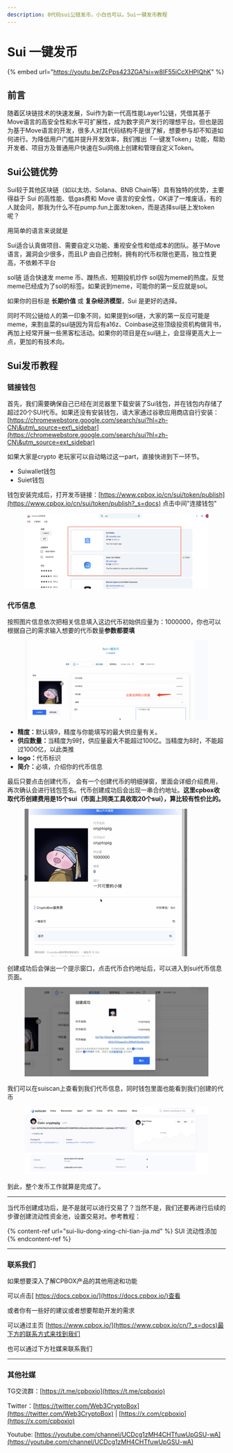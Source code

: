 ```yaml
---
description: 0代码sui公链发币，小白也可以。Sui一键发币教程
---
```


# Sui 一键发币

{% embed url="https://youtu.be/ZcPps423ZGA?si=w8IF55iCcXHPIQhK" %}

## 前言

随着区块链技术的快速发展，Sui作为新一代高性能Layer1公链，凭借其基于Move语言的高安全性和水平可扩展性，成为数字资产发行的理想平台。但也是因为基于Move语言的开发，很多人对其代码结构不是很了解，想要参与却不知道如何进行。为降低用户门槛并提升开发效率，我们推出「一键发Token」功能，帮助开发者、项目方及普通用户快速在Sui网络上创建和管理自定义Token。

## Sui公链优势

Sui较于其他区块链（如以太坊、Solana、BNB Chain等）具有独特的优势，主要得益于 Sui 的高性能、低gas费和 Move 语言的安全性，OK讲了一堆废话，有的人就会问，那我为什么不在pump.fun上面发token，而是选择sui链上发token呢？

用简单的语言来说就是

Sui适合认真做项目、需要自定义功能、重视安全性和低成本的团队。基于Move 语言，漏洞会少很多，而且LP 由自己控制，拥有的代币权限也更高，独立性更高，不依赖不平台

sol链 适合快速发 meme 币、蹭热点、短期投机炒作 sol因为meme的热度。反觉meme已经成为了sol的标签。如果说到meme，可能你的第一反应就是sol。

如果你的目标是 **长期价值** 或 **复杂经济模型**，Sui 是更好的选择。

同时不同公链给人的第一印象不同，如果提到sol链，大家的第一反应可能是meme，来割韭菜的sui链因为背后有a16z、Coinbase这些顶级投资机构做背书，再加上经常开展一些黑客松活动。如果你的项目是在sui链上，会显得更高大上一点，更加的有技术向。

## Sui发币教程

### 链接钱包

首先，我们需要确保自己已经在浏览器里下载安装了Sui钱包，并在钱包内存储了超过20个SUI代币。如果还没有安装钱包，请大家通过谷歌应用商店自行安装：[https://chromewebstore.google.com/search/sui?hl=zh-CN\&utm\_source=ext\_sidebar](https://chromewebstore.google.com/search/sui?hl=zh-CN\&utm_source=ext_sidebar)

如果大家是crypto 老玩家可以自动略过这一part，直接快进到下一环节。

* Suiwallet钱包
* Suiet钱包

钱包安装完成后，打开发币链接：[https://www.cpbox.io/cn/sui/token/publish](https://www.cpbox.io/cn/sui/token/publish?_s=docs) 点击中间"连接钱包"

<figure><img src="../../.gitbook/assets/sui-token-1.png" alt=""><figcaption></figcaption></figure>

### 代币信息

按照图片信息依次把相关信息填入这边代币初始供应量为：1000000，你也可以根据自己的需求输入想要的代币数量**参数都要填**

<figure><img src="../../.gitbook/assets/sui-token-2.png" alt=""><figcaption></figcaption></figure>

* **精度：**&#x9ED8;认填9，精度与你能填写的最大供应量有关。
* **供应数量：**&#x5F53;精度为9时，供应量最大不能超过100亿。当精度为8时，不能超过1000亿，以此类推
* **logo：**&#x4EE3;币标识
* **简介：**&#x5FC5;填，介绍你的代币信息

最后只要点击创建代币， 会有一个创建代币的明细弹窗，里面会详细介绍费用，再次确认会进行钱包签名。代币创建成功后会出现一串合约地址。**这里cpbox收取代币创建费用是15个sui（市面上同类工具收取20个sui），算比较有性价比的。**

<figure><img src="../../.gitbook/assets/sui-token-3.png" alt="" width="375"><figcaption></figcaption></figure>

创建成功后会弹出一个提示窗口，点击代币合约地址后，可以进入到sui代币信息页面。

<figure><img src="../../.gitbook/assets/sui-token-4.png" alt=""><figcaption></figcaption></figure>

我们可以在suiscan上查看到我们代币信息，同时钱包里面也能看到我们创建的代币

<figure><img src="../../.gitbook/assets/sui-token-5.png" alt=""><figcaption></figcaption></figure>

到此，整个发币工作就算是完成了。

***

当代币创建成功后，是不是就可以进行交易了？当然不是，我们还要再进行后续的步骤创建流动性资金池，设置交易对。参考教程：

{% content-ref url="sui-liu-dong-xing-chi-tian-jia.md" %}
SUI 流动性添加
{% endcontent-ref %}

***

### 联系我们

如果想要深入了解CPBOX产品的其他用途和功能

可以点击[ https://docs.cpbox.io/](https://docs.cpbox.io/)查看

或者你有一些好的建议或者想要帮助开发的需求

可以通过主页 [https://www.cpbox.io/](https://www.cpbox.io/cn/?_s=docs)最下方的联系方式来找到我们

也可以通过下方社媒来联系我们

***

### 其他社媒

TG交流群：[https://t.me/cpboxio](https://t.me/cpboxio)

Twitter：[https://twitter.com/Web3CryptoBox](https://twitter.com/Web3CryptoBox) | [https://x.com/cpboxio](https://x.com/cpboxio)

Youtube: [https://youtube.com/channel/UCDcg1zMH4CHTfuwUpGSU-wA](https://youtube.com/channel/UCDcg1zMH4CHTfuwUpGSU-wA)
